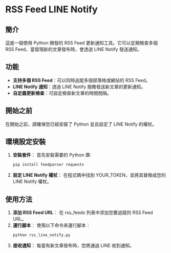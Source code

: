# RSS Feed LINE Notify

## 簡介
這是一個使用 Python 開發的 RSS Feed 更新通知工具。它可以定期檢查多個 RSS Feed，當發現新的文章發布時，會透過 LINE Notify 發送通知。

## 功能
- **支持多個 RSS Feed**：可以同時追蹤多個部落格或網站的 RSS Feed。
- **LINE Notify 通知**：透過 LINE Notify 服務發送新文章的更新通知。
- **自定義更新檢查**：可設定檢查新文章的時間間隔。

## 開始之前
在開始之前，請確保您已經安裝了 Python 並且設定了 LINE Notify 的權杖。

## 環境設定安裝
1. **安裝套件**：
首先安裝需要的 Python 庫:
   ```bash
   pip install feedparser requests

2. **設定 LINE Notify 權杖**：
在程式碼中找到 YOUR_TOKEN，並將其替換成您的 LINE Notify 權杖。

## 使用方法
1. **添加 RSS Feed URL**：
在 rss_feeds 列表中添加您要追蹤的 RSS Feed URL。
2. **運行腳本**：
使用以下命令來運行腳本：
   ```bash
   python rss_line_notify.py
3. **接收通知**：
每當有新文章發布時，您將通過 LINE 收到通知。
